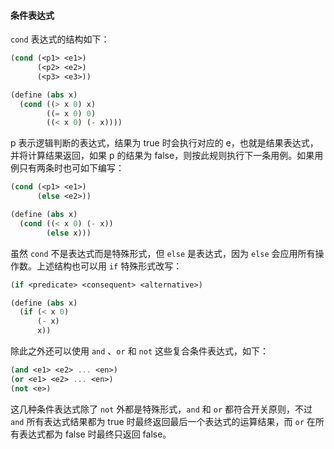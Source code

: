 #### 条件表达式

`cond` 表达式的结构如下：

```scheme
(cond (<p1> <e1>)
	  (<p2> <e2>)
	  (<p3> <e3>))

(define (abs x)
  (cond ((> x 0) x)
        ((= x 0) 0)
        ((< x 0) (- x))))
```

p 表示逻辑判断的表达式，结果为 true 时会执行对应的 e，也就是结果表达式，并将计算结果返回，如果 p 的结果为 false，则按此规则执行下一条用例。如果用例只有两条时也可如下编写：

```scheme
(cond (<p1> <e1>)
	  (else <e2>))

(define (abs x)
  (cond ((< x 0) (- x))
        (else x)))
```

虽然 `cond` 不是表达式而是特殊形式，但 `else` 是表达式，因为 `else` 会应用所有操作数。上述结构也可以用 `if` 特殊形式改写：

```scheme
(if <predicate> <consequent> <alternative>)

(define (abs x)
  (if (< x 0)
      (- x)
      x))
```

除此之外还可以使用 `and` 、`or` 和 `not` 这些复合条件表达式，如下：

```scheme
(and <e1> <e2> ... <en>)
(or <e1> <e2> ... <en>)
(not <e>)
```

这几种条件表达式除了 `not` 外都是特殊形式，`and` 和 `or` 都符合开关原则，不过 `and` 所有表达式结果都为 true 时最终返回最后一个表达式的运算结果，而 `or` 在所有表达式都为 false 时最终只返回 false。
